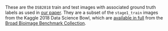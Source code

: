 These are the `DSB2018` train and test images with associated ground truth labels as used in [our paper](https://arxiv.org/abs/1806.03535).
They are a subset of the `stage1_train` images from the Kaggle 2018 Data Science Bowl, which are [available in full](https://data.broadinstitute.org/bbbc/BBBC038/) from the [Broad Bioimage Benchmark Collection](https://data.broadinstitute.org/bbbc/).